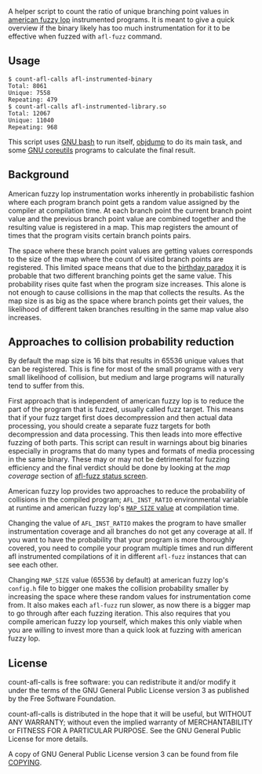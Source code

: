 A helper script to count the ratio of unique branching point values in
[american fuzzy lop](http://lcamtuf.coredump.cx/afl/) instrumented
programs. It is meant to give a quick overview if the binary likely
has too much instrumentation for it to be effective when fuzzed with
`afl-fuzz` command.

## Usage

```
$ count-afl-calls afl-instrumented-binary
Total: 8061
Unique: 7558
Repeating: 479
$ count-afl-calls afl-instrumented-library.so
Total: 12067
Unique: 11040
Repeating: 968
```

This script uses [GNU bash](https://www.gnu.org/software/bash/) to run
itself, [objdump](https://www.gnu.org/software/binutils/) to do its
main task, and some
[GNU coreutils](https://www.gnu.org/software/coreutils/coreutils.html)
programs to calculate the final result.

## Background

American fuzzy lop instrumentation works inherently in probabilistic
fashion where each program branch point gets a random value assigned
by the compiler at compilation time. At each branch point the current
branch point value and the previous branch point value are combined
together and the resulting value is registered in a map. This map
registers the amount of times that the program visits certain branch
points pairs.

The space where these branch point values are getting values
corresponds to the size of the map where the count of visited branch
points are registered. This limited space means that due to the
[birthday paradox](https://en.wikipedia.org/wiki/Birthday_problem) it
is probable that two different branching points get the same
value. This probability rises quite fast when the program size
increases. This alone is not enough to cause collisions in the map
that collects the results. As the map size is as big as the space
where branch points get their values, the likelihood of different
taken branches resulting in the same map value also increases.

## Approaches to collision probability reduction

By default the map size is 16 bits that results in 65536 unique values
that can be registered. This is fine for most of the small programs
with a very small likelihood of collision, but medium and large
programs will naturally tend to suffer from this.

First approach that is independent of american fuzzy lop is to reduce
the part of the program that is fuzzed, usually called fuzz
target. This means that if your fuzz target first does decompression
and then actual data processing, you should create a separate fuzz
targets for both decompression and data processing. This then leads
into more effective fuzzing of both parts. This script can result in
warnings about big binaries especially in programs that do many types
and formats of media processing in the same binary. These may or may
not be detrimental for fuzzing efficiency and the final verdict should
be done by looking at the *map coverage* section of
[afl-fuzz status screen](http://lcamtuf.coredump.cx/afl/status_screen.txt).

American fuzzy lop provides two approaches to reduce the probability
of collisions in the compiled program; `AFL_INST_RATIO` environmental
variable at runtime and american fuzzy lop's
[`MAP_SIZE` value](https://github.com/mirrorer/afl/blob/2fb5a3482ec27b593c57258baae7089ebdc89043/config.h#L310)
at compilation time.

Changing the value of `AFL_INST_RATIO` makes the program to have
smaller instrumentation coverage and all branches do not get any
coverage at all. If you want to have the probability that your program
is more thoroughly covered, you need to compile your program multiple
times and run different afl instrumented compilations of it in
different `afl-fuzz` instances that can see each other.

Changing `MAP_SIZE` value (65536 by default) at american fuzzy lop's
`config.h` file to bigger one makes the collision probability smaller
by increasing the space where these random values for instrumentation
come from. It also makes each `afl-fuzz` run slower, as now there is a
bigger map to go through after each fuzzing iteration. This also
requires that you compile american fuzzy lop yourself, which makes
this only viable when you are willing to invest more than a quick look
at fuzzing with american fuzzy lop.

## License

count-afl-calls is free software: you can redistribute it and/or modify
it under the terms of the GNU General Public License version 3 as
published by the Free Software Foundation.

count-afl-calls is distributed in the hope that it will be useful,
but WITHOUT ANY WARRANTY; without even the implied warranty of
MERCHANTABILITY or FITNESS FOR A PARTICULAR PURPOSE.  See the
GNU General Public License for more details.

A copy of GNU General Public License version 3 can be found from file
[COPYING](COPYING).

